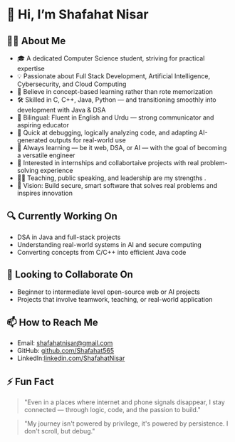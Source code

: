 # 👋 Hi, I’m Shafahat Nisar

## 👨‍💻 About Me

- 🎓 A dedicated Computer Science student, striving for practical expertise  
- 💡 Passionate about Full Stack Development, Artificial Intelligence, Cybersecurity, and Cloud Computing  
- 🧠 Believe in concept-based learning rather than rote memorization  
- 🛠️ Skilled in C, C++, Java, Python — and transitioning smoothly into development with Java & DSA  
- 💬 Bilingual: Fluent in English and Urdu — strong communicator and aspiring educator  
- 🧩 Quick at debugging, logically analyzing code, and adapting AI-generated outputs for real-world use  
- 📘 Always learning — be it web, DSA, or AI — with the goal of becoming a versatile engineer  
- 💼 Interested in internships and collabortaive projects with real problem-solving experience  
- 👨‍🏫 Teaching, public speaking, and leadership are my strengths .
- 🎯 Vision: Build secure, smart software that solves real problems and inspires innovation  

## 🔍 Currently Working On
- DSA in Java and full-stack projects  
- Understanding real-world systems in AI and secure computing  
- Converting concepts from C/C++ into efficient Java code  

## 🤝 Looking to Collaborate On
- Beginner to intermediate level open-source web or AI projects  
- Projects that involve teamwork, teaching, or real-world application  

## 📫 How to Reach Me
- Email: shafahatnisar@gmail.com  
- GitHub: [github.com/Shafahat565](https://github.com/Shafahat565)
- LinkedIn:[linkedin.com/ShafahatNisar](https://linkedin.com/www.linkedin.com/in/shafahat-nisar-724b012b9)

## ⚡ Fun Fact
> "Even in a places where internet and phone signals disappear, I stay connected — through logic, code, and the passion to build."

> "My journey isn't powered by privilege, it's powered by persistence. I don't scroll, but debug."
